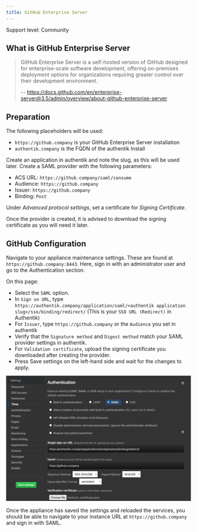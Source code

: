 ```yaml
---
title: GitHub Enterprise Server
---
```


<span class="badge badge--secondary">Support level: Community</span>

## What is GitHub Enterprise Server

> GitHub Enterprise Server is a self-hosted version of GitHub designed for enterprise-scale software development, offering on-premises deployment options for organizations requiring greater control over their development environment. 
>
> -- https://docs.github.com/en/enterprise-server@3.5/admin/overview/about-github-enterprise-server

## Preparation

The following placeholders will be used:

-   `https://github.company` is your GitHub Enterprise Server installation
-   `authentik.company` is the FQDN of the authentik Install

Create an application in authentik and note the slug, as this will be used later. Create a SAML provider with the following parameters:

-   ACS URL: `https://github.company/saml/consume`
-   Audience: `https://github.company`
-   Issuer: `https://github.company`
-   Binding: `Post`

Under _Advanced protocol settings_, set a certificate for _Signing Certificate_.

Once the provider is created, it is advised to download the signing certificate as you will need it later.

## GitHub Configuration

Navigate to your appliance maintenance settings. These are found at `https://github.company:8443`. Here, sign in with an administrator user and go to the Authentication section.

On this page:

-   Select the `SAML` option.
-   In `Sign on URL`, type `https://authentik.company/application/saml/<authentik application slug>/sso/binding/redirect/` (This is your `SSO URL (Redirect)` in Authentik)
-   For `Issuer`, type `https://github.company` or the `Audience` you set in authentik
-   Verify that the `Signature method` and `Digest method` match your SAML provider settings in authentik.
-   For `Validation certificate`, upload the signing certificate you downloaded after creating the provider.
-   Press Save settings on the left-hand side and wait for the changes to apply.

![Screenshot showing populated GitHub Enterprise Server SAML settings](./ghes-01.png)

Once the appliance has saved the settings and reloaded the services, you should be able to navigate to your instance URL at `https://github.company` and sign in with SAML.
